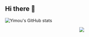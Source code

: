 ## Hi there 👋


![Yimou's GitHub stats](https://github-readme-stats.vercel.app/api?username=moumouta&show_icons=true&theme=transparent) 
<div align="center"> <img src="https://github-readme-streak-stats.herokuapp.com/?user=moumouta" /> </div>

<!--
**moumouta/moumouta** is a ✨ _special_ ✨ repository because its `README.md` (this file) appears on your GitHub profile.

Here are some ideas to get you started:

- 🔭 I’m currently working on ...
- 🌱 I’m currently learning ...
- 👯 I’m looking to collaborate on ...
- 🤔 I’m looking for help with ...
- 💬 Ask me about ...
- 📫 How to reach me: ...
- 😄 Pronouns: ...
- ⚡ Fun fact: ...
-->
